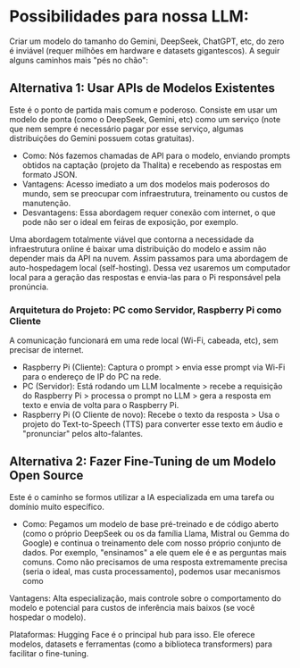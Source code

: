 # Possibilidades para nossa LLM:
Criar um modelo do tamanho do Gemini, DeepSeek, ChatGPT, etc, do zero é inviável (requer milhões em hardware e datasets gigantescos). A seguir alguns caminhos mais "pés no chão":

## Alternativa 1: Usar APIs de Modelos Existentes
Este é o ponto de partida mais comum e poderoso. Consiste em usar um modelo de ponta (como o DeepSeek, Gemini, etc) como um serviço (note que nem sempre é necessário pagar por esse serviço, algumas distribuições do Gemini possuem cotas gratuitas). 
- Como: Nós fazemos chamadas de API para o modelo, enviando prompts obtidos na captação (projeto da Thalita) e recebendo as respostas em formato JSON.
- Vantagens: Acesso imediato a um dos modelos mais poderosos do mundo, sem se preocupar com infraestrutura, treinamento ou custos de manutenção.
- Desvantagens: Essa abordagem requer conexão com internet, o que pode não ser o ideal em feiras de exposição, por exemplo.

Uma abordagem totalmente viável que contorna a necessidade da infraestrutura online é baixar uma distribuição do modelo e assim não depender mais da API na nuvem. Assim passamos para uma abordagem de auto-hospedagem local (self-hosting). Dessa vez usaremos um computador local para a geração das respostas e envia-las para o Pi responsável pela pronúncia. 

### Arquitetura do Projeto: PC como Servidor, Raspberry Pi como Cliente
A comunicação funcionará em uma rede local (Wi-Fi, cabeada, etc), sem precisar de internet.
- Raspberry Pi (Cliente): Captura o prompt > envia esse prompt via Wi-Fi para o endereço de IP do PC na rede.
- PC (Servidor): Está rodando um LLM localmente > recebe a requisição do Raspberry Pi > processa o prompt no LLM > gera a resposta em texto e envia de volta para o Raspberry Pi.
- Raspberry Pi (O Cliente de novo): Recebe o texto da resposta > Usa o projeto do Text-to-Speech (TTS) para converter esse texto em áudio e "pronunciar" pelos alto-falantes.

## Alternativa 2: Fazer Fine-Tuning de um Modelo Open Source
Este é o caminho se formos utilizar a IA especializada em uma tarefa ou domínio muito específico.

- Como: Pegamos um modelo de base pré-treinado e de código aberto (como o próprio DeepSeek ou os da família Llama, Mistral ou Gemma do Google) e continua o treinamento dele com nosso próprio conjunto de dados. Por exemplo, "ensinamos" a ele quem ele é e as perguntas mais comuns. Como não precisamos de uma resposta extremamente precisa (seria o ideal, mas custa processamento), podemos usar mecanismos como 

Vantagens: Alta especialização, mais controle sobre o comportamento do modelo e potencial para custos de inferência mais baixos (se você hospedar o modelo).

Plataformas: Hugging Face é o principal hub para isso. Ele oferece modelos, datasets e ferramentas (como a biblioteca transformers) para facilitar o fine-tuning.
